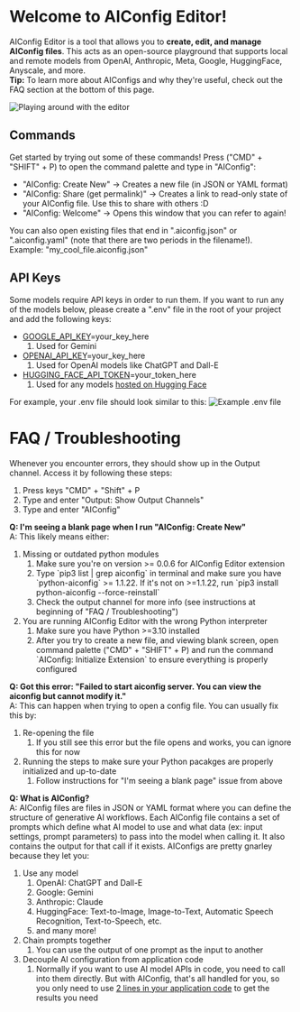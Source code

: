 # Welcome to AIConfig Editor!

AIConfig Editor is a tool that allows you to **create, edit, and manage AIConfig files**. This acts as an open-source playground that supports local and remote models from OpenAI, Anthropic, Meta, Google, HuggingFace, Anyscale, and more.  
**Tip:** To learn more about AIConfigs and why they're useful, check out the FAQ section at the bottom of this page.

![Playing around with the editor](https://s3.amazonaws.com/lastmileai.aiconfig.public/playing_around_with_editor.png)

## Commands

Get started by trying out some of these commands! Press ("CMD" + "SHIFT" + P) to open the command palette and type in "AIConfig":

- "AIConfig: Create New" -> Creates a new file (in JSON or YAML format)
- "AIConfig: Share (get permalink)" -> Creates a link to read-only state of your AIConfig file. Use this to share with others :D
- "AIConfig: Welcome" -> Opens this window that you can refer to again!

You can also open existing files that end in ".aiconfig.json" or ".aiconfig.yaml" (note that there are two periods in the filename!).  
Example: "my_cool_file.aiconfig.json"

## API Keys

Some models require API keys in order to run them. If you want to run any of the models below, please create a ".env" file in the root of your project and add the following keys:

- [GOOGLE_API_KEY](https://ai.google.dev/tutorials/setup)\=your_key_here
  1.  Used for Gemini
- [OPENAI_API_KEY](https://platform.openai.com/api-keys)\=your_key_here
  1.  Used for OpenAI models like ChatGPT and Dall-E
- [HUGGING_FACE_API_TOKEN](https://huggingface.co/settings/tokens)\=your_token_here
  1.  Used for any models [hosted on Hugging Face](https://huggingface.co/models)

For example, your .env file should look similar to this: ![Example .env file](https://s3.amazonaws.com/lastmileai.aiconfig.public/api_key_example.png)

# FAQ / Troubleshooting

Whenever you encounter errors, they should show up in the Output channel. Access it by following these steps:

1.  Press keys "CMD" + "Shift" + P
2.  Type and enter "Output: Show Output Channels"
3.  Type and enter "AIConfig"

**Q: I'm seeing a blank page when I run "AIConfig: Create New"**  
A: This likely means either:

1.  Missing or outdated python modules
    1.  Make sure you're on version >= 0.0.6 for AIConfig Editor extension
    2.  Type \`pip3 list | grep aiconfig\` in terminal and make sure you have \`python-aiconfig\` >= 1.1.22. If it's not on >=1.1.22, run \`pip3 install python-aiconfig --force-reinstall\`
    3.  Check the output channel for more info (see instructions at beginning of "FAQ / Troubleshooting")
2.  You are running AIConfig Editor with the wrong Python interpreter
    1.  Make sure you have Python >=3.10 installed
    2.  After you try to create a new file, and viewing blank screen, open command palette ("CMD" + "SHIFT" + P) and run the command \`AIConfig: Initialize Extension\` to ensure everything is properly configured

**Q: Got this error: "Failed to start aiconfig server. You can view the aiconfig but cannot modify it."**  
A: This can happen when trying to open a config file. You can usually fix this by:

1.  Re-opening the file
    1.  If you still see this error but the file opens and works, you can ignore this for now
2.  Running the steps to make sure your Python pacakges are properly initialized and up-to-date
    1.  Follow instructions for "I'm seeing a blank page" issue from above

**Q: What is AIConfig?**  
A: AIConfig files are files in JSON or YAML format where you can define the structure of generative AI workflows. Each AIConfig file contains a set of prompts which define what AI model to use and what data (ex: input settings, prompt parameters) to pass into the model when calling it. It also contains the output for that call if it exists. AIConfigs are pretty gnarley because they let you:

1.  Use any model
    1.  OpenAI: ChatGPT and Dall-E
    2.  Google: Gemini
    3.  Anthropic: Claude
    4.  HuggingFace: Text-to-Image, Image-to-Text, Automatic Speech Recognition, Text-to-Speech, etc.
    5.  and many more!
2.  Chain prompts together
    1.  You can use the output of one prompt as the input to another
3.  Decouple AI configuration from application code
    1.  Normally if you want to use AI model APIs in code, you need to call into them directly. But with AIConfig, that's all handled for you, so you only need to use [2 lines in your application code](https://aiconfig.lastmileai.dev/docs/gradio-workbook#build-apps-inspired-by-spaces) to get the results you need
